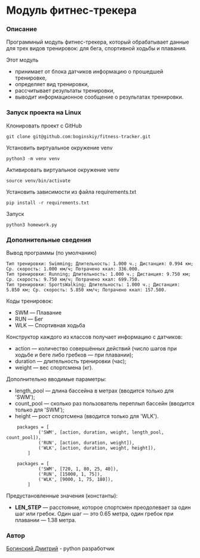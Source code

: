 # Модуль фитнес-трекера

### Описание
Программный модуль фитнес-трекера, который обрабатывает данные для трех видов тренировок: для бега, спортивной ходьбы и плавания.

Этот модуль
* принимает от блока датчиков информацию о прошедшей тренировке,
* определяет вид тренировки,
* рассчитывает результаты тренировки,
* выводит информационное сообщение о результатах тренировки.

### Запуск проекта на Linux
Клонировать проект c GitHub
```
git clone git@github.com:boginskiy/fitness-tracker.git
```
Установить виртуальное окружение venv
```
python3 -m venv venv
```
Активировать виртуальное окружение venv
```
source venv/bin/activate
```
Установить зависимости из файла requirements.txt
```
pip install -r requirements.txt
``` 
Запуск
```
python3 homework.py
```

### **Дополнительные сведения**
Вывод программы (по умолчанию)
```
Тип тренировки: Swimming; Длительность: 1.000 ч.; Дистанция: 0.994 км; Ср. скорость: 1.000 км/ч; Потрачено ккал: 336.000.
Тип тренировки: Running; Длительность: 1.000 ч.; Дистанция: 9.750 км; Ср. скорость: 9.750 км/ч; Потрачено ккал: 699.750.
Тип тренировки: SportsWalking; Длительность: 1.000 ч.; Дистанция: 5.850 км; Ср. скорость: 5.850 км/ч; Потрачено ккал: 157.500.
```
Коды тренировок: 
* SWM — Плавание
* RUN — Бег
* WLK — Спортивная ходьба

Конструктор каждого из классов получает информацию с датчиков:
* action — количество совершённых действий (число шагов при ходьбе и беге либо гребков — при плавании);
* duration — длительность тренировки (час);
* weight — вес спортсмена (кг).

Дополнительно вводимые параметры:
* length_pool — длина бассейна в метрах (вводится только для 'SWM');
* count_pool — сколько раз пользователь переплыл бассейн  (вводится только для 'SWM');
* height — рост спортсмена (вводится только для 'WLK').

```
    packages = [
            ('SWM', [action, duration, weight, length_pool, count_pool]),
            ('RUN', [action, duration, weight]),
            ('WLK', [action, duration, weight, height]),
        ]

    packages = [
            ('SWM', [720, 1, 80, 25, 40]),
            ('RUN', [15000, 1, 75]),
            ('WLK', [9000, 1, 75, 180]),
        ]
```

Предустановленные значения (константы):
* **LEN_STEP** —  расстояние, которое спортсмен преодолевает за один шаг или гребок. Один шаг — это 0.65 метра, один гребок при плавании — 1.38 метра.

### **Автор**
[Богинский Дмитрий](https://github.com/boginskiy) - python разработчик
